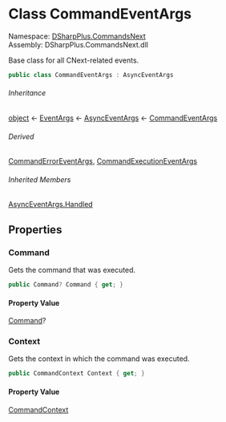 # Class CommandEventArgs

Namespace: [DSharpPlus.CommandsNext](DSharpPlus.CommandsNext.md)  
Assembly: DSharpPlus.CommandsNext.dll

Base class for all CNext-related events.

```csharp
public class CommandEventArgs : AsyncEventArgs
```

###### Inheritance

[object](https://learn.microsoft.com/dotnet/api/system.object) ← 
[EventArgs](https://learn.microsoft.com/dotnet/api/system.eventargs) ← 
[AsyncEventArgs](DSharpPlus.AsyncEvents.AsyncEventArgs.md) ← 
[CommandEventArgs](DSharpPlus.CommandsNext.CommandEventArgs.md)

###### Derived

[CommandErrorEventArgs](DSharpPlus.CommandsNext.CommandErrorEventArgs.md), 
[CommandExecutionEventArgs](DSharpPlus.CommandsNext.CommandExecutionEventArgs.md)

###### Inherited Members

[AsyncEventArgs.Handled](DSharpPlus.AsyncEvents.AsyncEventArgs.md\#DSharpPlus\_AsyncEvents\_AsyncEventArgs\_Handled)

## Properties

### <a id="DSharpPlus_CommandsNext_CommandEventArgs_Command"></a>Command

Gets the command that was executed.

```csharp
public Command? Command { get; }
```

#### Property Value

[Command](DSharpPlus.CommandsNext.Command.md)?

### <a id="DSharpPlus_CommandsNext_CommandEventArgs_Context"></a>Context

Gets the context in which the command was executed.

```csharp
public CommandContext Context { get; }
```

#### Property Value

[CommandContext](DSharpPlus.CommandsNext.CommandContext.md)

